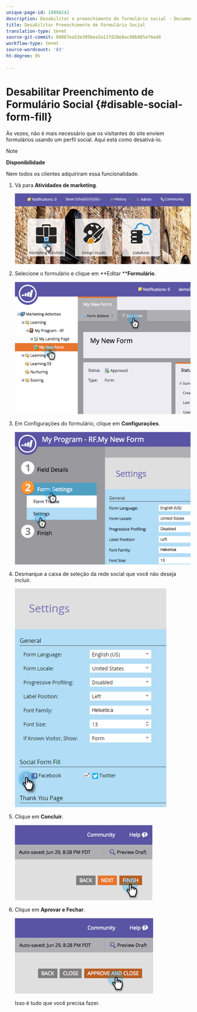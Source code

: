 ```yaml
---
unique-page-id: 10098242
description: Desabilitar o preenchimento do formulário social - Documentos de marketing - Documentação do produto
title: Desabilitar Preenchimento de Formulário Social
translation-type: tm+mt
source-git-commit: 00887ea53e395bea3a11fd28e0ac98b085ef6ed8
workflow-type: tm+mt
source-wordcount: '83'
ht-degree: 0%

---
```



# Desabilitar Preenchimento de Formulário Social {#disable-social-form-fill}

Às vezes, não é mais necessário que os visitantes do site enviem formulários usando um perfil social. Aqui está como desativá-lo.

>[!NOTE]
>
>**Disponibilidade**
>
>Nem todos os clientes adquiriram essa funcionalidade.

1. Vá para **Atividades de marketing**.

   ![](assets/login-marketing-activities-10.png)

1. Selecione o formulário e clique em **Editar ****Formulário**.

   ![](assets/image2014-9-15-16-3a35-3a54.png)

1. Em Configurações do formulário, clique em **Configurações**.

   ![](assets/image2014-9-15-16-3a36-3a4.png)

1. Desmarque a caixa de seleção da rede social que você não deseja incluir.

   ![](assets/image2016-4-28-16-3a49-3a23.png)

1. Clique em **Concluir**.

   ![](assets/image2014-9-15-16-3a36-3a26.png)

1. Clique em **Aprovar e Fechar**.

   ![](assets/image2014-9-15-16-3a36-3a33.png)

   Isso é tudo que você precisa fazer.


